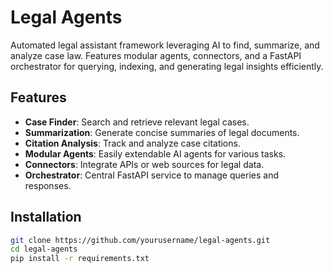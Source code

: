 
# Legal Agents

Automated legal assistant framework leveraging AI to find, summarize, and analyze case law. Features modular agents, connectors, and a FastAPI orchestrator for querying, indexing, and generating legal insights efficiently.

## Features
- **Case Finder**: Search and retrieve relevant legal cases.
- **Summarization**: Generate concise summaries of legal documents.
- **Citation Analysis**: Track and analyze case citations.
- **Modular Agents**: Easily extendable AI agents for various tasks.
- **Connectors**: Integrate APIs or web sources for legal data.
- **Orchestrator**: Central FastAPI service to manage queries and responses.

## Installation
```bash
git clone https://github.com/yourusername/legal-agents.git
cd legal-agents
pip install -r requirements.txt
